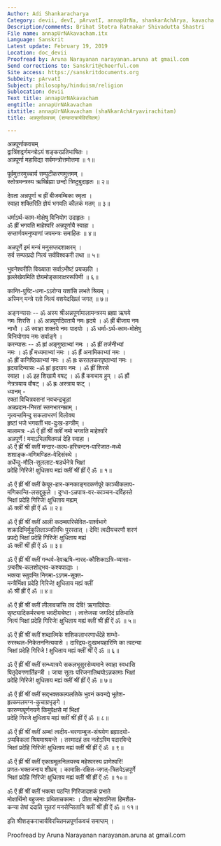```yaml
---
Author: Adi Shankaracharya
Category: devii, devI, pArvatI, annapUrNa, shankarAchArya, kavacha
Description/comments: Brihat Stotra Ratnakar Shivadutta Shastri
File name: annapUrNAkavacham.itx
Language: Sanskrit
Latest update: February 19, 2019
Location: doc_devii
Proofread by: Aruna Narayanan narayanan.aruna at gmail.com
Send corrections to: Sanskrit@cheerful.com
Site access: https://sanskritdocuments.org
SubDeity: pArvatI
Subject: philosophy/hinduism/religion
Sublocation: devii
Text title: annapUrNAkavacham
engtitle: annapUrNAkavacham
itxtitle: annapUrNAkavacham (shaNkarAchAryavirachitam)
title: अन्नपूर्णाकवचम् (शण्कराचार्यविरचितम्)

---
```

  
 अन्नपूर्णाकवचम्   
द्वात्रिंशद्वर्णमन्त्रोऽयं शङ्करप्रतिभाषितः ।  
अन्नपूर्णा महाविद्या सर्वमन्त्रोत्तमोत्तमा ॥ १॥  
  
पूर्वमुत्तरमुच्चार्य सम्पुटीकरणमुत्तमम् ।  
स्तोत्रमन्त्रस्य ऋषिर्ब्रह्मा छन्दो त्रिष्टुबुदाहृतः ॥ २॥  
  
देवता अन्नपूर्णा च ह्रीं बीजमम्बिका स्मृता ।  
स्वाहा शक्तिरिति ज्ञेयं भगवति कीलकं मतम् ॥ ३॥  
  
धर्माऽर्थ-काम-मोक्षेषु विनियोग उदाहृतः ।  
ॐ ह्रीं भगवति माहेश्वरि अन्नपूर्णायै स्वाहा ।  
सप्तार्णवमनुष्याणां जपमन्त्रः समाहितः ॥ ४॥  
  
अन्नपूर्णे इमं मन्त्रं मनुसप्तदशाक्षरम् ।  
सर्व सम्पत्प्रदो नित्यं सर्वविश्वकरी तथा ॥ ५॥  
  
भुवनेश्वरीति विख्याता सर्वाऽभीष्टं प्रयच्छति ।  
हृल्लेखेयमिति ज्ञेयमोङ्काराक्षररूपिणी ॥ ६॥  
  
कान्ति-पुष्टि-धना-ऽऽरोग्य यशांसि लभते श्रियम् ।  
अस्मिन् मन्त्रे रतो नित्यं वशयेदखिलं जगत् ॥ ७॥  
  
अङ्गन्यासः -- ॐ अस्य श्रीअन्नपूर्णामालामन्त्रस्य ब्रह्मा ऋषये  
नमः शिरसि । ॐ अन्नपूर्णादेवतायै नमः हृदये । ॐ ह्रीं बीजाय नमः  
नाभौ । ॐ स्वाहा शक्तये नमः पादयोः । ॐ धर्मा-ऽर्थ-काम-मोक्षेषु  
विनियोगाय नमः सर्वाङ्गे ।  
करन्यासः -- ॐ ह्रां अङ्गुष्ठाभ्यां नमः । ॐ ह्रीं तर्जनीभ्यां  
नमः । ॐ ह्रँ मध्यमाभ्यां नमः । ॐ ह्रैं अनामिकाभ्यां नमः ।  
ॐ ह्रीं कनिष्ठिकाभ्यां नमः । ॐ ह्रः करतलकरपृष्ठाभ्यां नमः ।  
हृदयादिन्यासः -ॐ ह्रां हृदयाय नमः । ॐ ह्रीं शिरसे  
स्वाहा । ॐ इह शिखायै वषट् । ॐ ह्रैं कवचाय हुम् । ॐ ह्रौं  
नेत्रत्रयाय वौषट् । ॐ ह्रः अस्त्राय फट् ।  
ध्यानम् -  
रक्तां विचित्रवसनां नवचन्द्रचूडां  
अन्नप्रदान-निरतां स्तनभारनम्राम् ।  
नृत्यन्तमिन्दु सकलाभरणं विलोक्य  
हृष्टां भजे भगवतीं भव-दुःख-हन्त्रीम् ।  
मालामत्रः -ॐ ऐं ह्रीं श्रीं क्लीं नमो भगवति माहेश्वरि  
अन्नपूर्णे ! ममाऽभिलषितमन्नं देहि स्वाहा ।  
ॐ ऐं ह्रीं श्रीं क्लीं मन्दार-कल्प-हरिचन्दन-पारिजात-मध्ये  
शशाङ्क-मणिमण्डित-वेदिसंस्थे ।  
अर्धेन्दु-मौलि-सुललाट-षडर्धनेत्रे भिक्षां  
प्रदेहि गिरिजे! क्षुधिताय मह्यं क्लीं श्रीं ह्रीं ऐं ॐ ॥ १॥  
  
ॐ ऐं ह्रीं श्रीं क्लीं केयूर-हार-कनकाङ्गदकर्णपूरे काञ्चीकलाप-  
मणिकान्ति-लसद्दुकूले । दुग्धा-ऽन्नपात्र-वर-काञ्चन-दर्विहस्ते  
भिक्षां प्रदेहि गिरिजे! क्षुधिताय मह्यम्   
ॐ क्लीं श्री ह्रीं ऐं ॐ ॥ २॥  
  
ॐ ऐं ह्रीं श्रीं क्लीं आली कदम्बपरिसेवित-पार्श्वभागे  
शक्रादिभिर्मुकुलिताञ्जलिभिः पुरस्तात् । देवि! त्वदीयचरणौ शरणं  
प्रपद्ये भिक्षां प्रदेहि गिरिजे! क्षुधिताय मह्यं  
ॐ क्लीं श्रीं ह्रीं ऐं ॐ ॥ ३॥  
  
ॐ ऐं ह्रीं श्रीं क्लीं गन्धर्व-देवऋषि-नारद-कौशिकाऽत्रि-व्यासा-  
ऽम्वरीष-कलशोद्भव-कश्यपाद्याः ।  
भक्त्या स्तुवन्ति निगमा-ऽऽगम-सूक्त-  
मन्त्रैर्भिक्षा प्रदेहि गिरिजे! क्षुधिताय मह्यं क्लीं  
ॐ श्रीं ह्रीं ऐं ॐ ॥ ४॥  
  
ॐ ऐं ह्रीं श्रीं क्लीं लीलावचांसि तव देवि! ऋगादिवेदाः  
सृष्ट्यादिकर्मरचना भवदीयचेष्टा । त्वत्तेजसा जगदिदं प्रतिभाति  
नित्यं भिक्षां प्रदेहि गिरिजे! क्षुधिताय मह्यं क्लीं श्रीं ह्रीं ऐं ॐ ॥ ५॥  
  
ॐ ऐं ह्रीं श्रीं क्लीं शब्दात्मिके शशिकलाभरणार्धदेहे शम्भो-  
रुरस्थल-निकेतननित्यवासे । दारिद्र्य-दुःखभयहारिणि का त्वदन्या  
भिक्षां प्रदेहि गिरिजे ! क्षुधिताय मह्यं क्लीं श्रीं ऐं ॐ ॥ ६॥  
  
ॐ ऐं ह्रीं श्रीं क्लीं सन्ध्यात्रये सकलभूसुरसेव्यमाने स्वाहा स्वधासि  
पितृदेवगणार्तिहन्त्री । जाया सुताः परिजनातिथयोऽन्नकामाः भिक्षां  
प्रदेहि गिरिजे! क्षुधिताय मह्यं क्लीं श्रीं ह्रीं ऐं ॐ ॥ ७॥  
  
ॐ ऐं ह्रीं श्रीं क्लीं सद्भक्तकल्पलतिके भुवनं कवन्द्ये भूतेश-  
हृत्कमलमग्न-कुचाग्रभृङ्गे ।  
 कारुण्यपूर्णनयने किमुपेक्षसे मां भिक्षां  
प्रदेहि गिरजे क्षुधिताय मह्यं क्लीं श्रीं ह्रीं ऐं ॐ ॥ ८॥  
  
ॐ ऐं ह्रीं श्रीं क्लीं अम्ब! त्वदीय-चरणाम्बुज-संश्रयेण ब्रह्मादयो-  
ऽप्यविकलां श्रियमाश्रयन्ते । तस्मादहं तव नतोऽस्मि पदारविन्दे  
भिक्षां प्रदेहि गिरिजे! क्षुधिताय मह्यं क्लीं श्रीं ह्रीं ऐं ॐ ॥ ९॥  
  
ॐ ऐं ह्रीं श्रीं क्लीं एकाग्रमूलनिलयस्य महेश्वरस्य प्राणेश्वरि!  
प्रणत-भक्तजनाय शीघ्रम् । कामाक्षि-रक्षित-जगत्-त्रितयेऽन्नपूर्णे  
भिक्षां प्रदेहि गिरिजे! क्षुधिताय मह्यं क्लीं श्रीं ह्रीं ऐं ॐ ॥ १०॥  
  
ॐ ऐं ह्रीं श्रीं क्लीं भक्त्या पठन्ति गिरिजादशकं प्रभाते  
मोक्षार्थिनो बहुजनाः प्रथितान्नकामाः । प्रीता महेशवनिता हिमशैल-  
कन्या तेषां ददाति सुतरां मनसेप्सितानि क्लीं श्रीं ह्रीं ऐं ॐ ॥ ११॥  
  
इति श्रीशङ्कराचार्यविरचितमन्नपूर्णाकवचं समाप्तम् ।  
  
  
Proofread by Aruna Narayanan narayanan.aruna at gmail.com  
  
